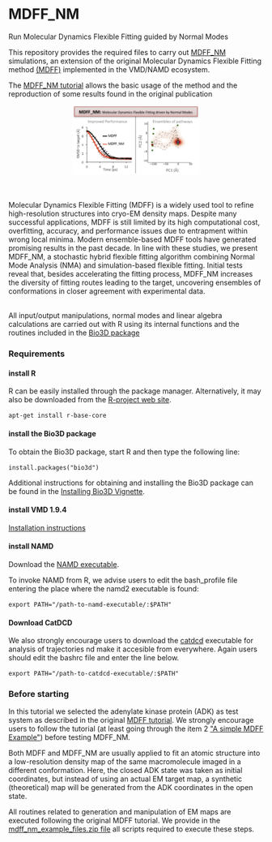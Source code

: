# MDFF_NM
Run Molecular Dynamics Flexible Fitting guided by Normal Modes

This repository provides the required files to carry out [MDFF_NM](https://pubs.acs.org/doi/10.1021/acs.jcim.3c02007?goto=supporting-info) simulations, an extension of the original Molecular Dynamics Flexible Fitting method [(MDFF)](https://www.sciencedirect.com/science/article/pii/S0969212608001330) implemented in the VMD/NAMD ecosystem. 

The [MDFF_NM tutorial](MDFF_NM_tutorial_2024.html) allows the basic usage of the method and the reproduction of some results found in the original publication

<p align="center">
<img src="TOC_MDFF_NM.png" width="50%">
</p>

<br> <br>
Molecular Dynamics Flexible Fitting (MDFF) is a widely used tool to refine high-resolution structures into cryo-EM density maps. Despite many successful applications, MDFF is still limited by its high computational cost, overfitting, accuracy, and performance issues due to entrapment within wrong local minima. Modern ensemble-based MDFF tools have generated promising results in the past decade. In line with these studies, we present MDFF_NM, a stochastic hybrid flexible fitting algorithm combining Normal Mode Analysis (NMA) and simulation-based
flexible fitting. Initial tests reveal that, besides accelerating the fitting process, MDFF_NM increases the diversity of fitting routes
leading to the target, uncovering ensembles of conformations in closer agreement with experimental data.
<br> <br>

All input/output manipulations, normal modes and linear algebra calculations are carried out with R using its internal functions and the routines included in the [Bio3D package](http://thegrantlab.org/bio3d/)


### **Requirements**

#### **install R** 
R can be easily installed through the package manager. Alternatively, it may also be downloaded from the [R-project web site](https://www.r-project.org/).

```{r, eval = FALSE}
apt-get install r-base-core 
```

#### **install the Bio3D package** 
To obtain the Bio3D package, start R and then type the following line:

```{r, eval = FALSE}
install.packages("bio3d")
```

Additional instructions for obtaining and installing the Bio3D package can be found in the [Installing Bio3D Vignette](http://thegrantlab.org/bio3d/tutorials).  

#### **install VMD 1.9.4** 
[Installation instructions](https://www.ks.uiuc.edu/Research/vmd/)

#### **install NAMD** 
Download the [NAMD executable](http://www.ks.uiuc.edu/Development/Download/download.cgi?PackageName=NAMD). 

To invoke NAMD from R, we advise users to edit the bash_profile file entering the place where the namd2 executable is found:
```{r, eval = FALSE}
export PATH="/path-to-namd-executable/:$PATH" 
```

#### **Download CatDCD** 
We also strongly encourage users to download the [catdcd](https://www.ks.uiuc.edu/Development/MDTools/catdcd/) executable for analysis of trajectories nd make it accesible from everywhere. Again users should edit the bashrc file and enter the line below. 

```{r, eval = FALSE}
export PATH="/path-to-catdcd-executable/:$PATH" 
```
### **Before starting** 

In this tutorial we selected the adenylate kinase protein (ADK) as test system as described in the original [MDFF tutorial](https://www.ks.uiuc.edu/Training/Tutorials/science/mdff/tutorial_mdff-html/). We strongly encourage users to follow the tutorial (at least going through the item 2 ["A simple MDFF Example"](https://www.ks.uiuc.edu/Training/Tutorials/science/mdff/tutorial_mdff-html/node4.html)) before testing MDFF_NM. 

Both MDFF and MDFF_NM are usually applied to fit an atomic structure into a low-resolution density map of the same macromolecule imaged in a different conformation. Here, the closed ADK state was taken as initial coordinates, but instead of using an actual EM target map, a synthetic (theoretical) map will be generated from the ADK coordinates in the open state. 

All routines related to generation and manipulation of EM maps are executed following the original MDFF tutorial. We provide in the [mdff_nm_example_files.zip file](mdff_nm_example_files.zip) all scripts required to execute these steps. 


